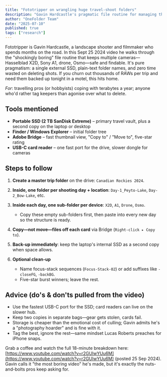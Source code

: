 ```yaml
---
title: "Fototripper on wrangling huge travel-shoot folders"
description: "Gavin Hardcastle's pragmatic file routine for managing thousands of RAWs from multiple cameras during travel photography trips."
author: "OneFolder Team"
date: "2025-07-10"
published: true
tags: ["research"]
---
```


<script>
  import YoutubeEmbeddedVideo from '$lib/components/YoutubeEmbeddedVideo.svelte'
</script>

<YoutubeEmbeddedVideo src="https://www.youtube.com/embed/r2GUlwYUu6M" title="Fototripper - How I Organize My Travel Photography Files" />

Fototripper is Gavin Hardcastle, a landscape shooter and filmmaker who spends months on the road. In this Sept 25 2024 video he walks through the "shockingly boring" file routine that keeps multiple cameras—Hasselblad X2D, Sony A1, drone, Osmo—safe and findable. It's pure pragmatism: a single external SSD, plain-text folder names, and zero time wasted on deleting shots. If you churn out thousands of RAWs per trip and need them backed up tonight in a motel, this hits home.

_For_: travelling pros (or hobbyists) coping with terabytes a year; anyone who'd rather tag keepers than agonise over what to delete.

## Tools mentioned

- **Portable SSD (2 TB SanDisk Extreme)** – primary travel vault, plus a second copy on the laptop or desktop
- **Finder / Windows Explorer** – initial folder tree
- **Adobe Bridge** – fast thumbnail view, "Copy to" / "Move to", five-star rating
- **USB-C card reader** – one fast port for the drive, slower dongle for cameras

## Steps to follow

1. **Create a master trip folder** on the drive: `Canadian Rockies 2024`.
2. **Inside, one folder per shooting day + location**: `Day-1_Peyto-Lake`, `Day-2_Bow-Lake`, etc.
3. **Inside each day, one sub-folder per device**: `X2D`, `A1`, `Drone`, `Osmo`.
   - Copy these empty sub-folders first, then paste into every new day so the structure is ready.

4. **Copy—not move—files off each card** via Bridge (`Right-click ▸ Copy to`).
5. **Back-up immediately**: keep the laptop's internal SSD as a second copy when space allows.
6. **Optional clean-up**
   - Name focus-stack sequences (`Focus-Stack-02`) or add suffixes like `-closeFG`, `-backBG`.
   - Five-star burst winners; leave the rest.

## Advice (do's & don'ts pulled from the video)

- Use the fastest USB-C port for the SSD; card readers can live on the slower hub.
- Keep two copies in separate bags—gear gets stolen, cards fail.
- Storage is cheaper than the emotional cost of culling; Gavin admits he's a "photography hoarder" and is fine with it.
- Tag the best, ignore the rest—same mindset Lucas Roberts preaches for iPhone snaps.

Grab a coffee and watch the full 18-minute breakdown here: [https://www.youtube.com/watch?v=r2GUlwYUu6M](https://www.youtube.com/watch?v=r2GUlwYUu6M) (posted 25 Sep 2024). Gavin calls it "the most boring video" he's made, but it's exactly the nuts-and-bolts pros keep asking for.

